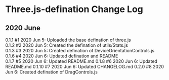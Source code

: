 # Three.js-defination Change Log
## 2020 June
0.1.1 #1 2020 Jun 5: Uploaded the base defination of three.js  
0.1.2 #2 2020 Jun 5: Created the defination of utils/Stats.js  
0.1.3 #3 2020 Jun 5: Created defination of DeviceOrientationControls.js  
0.1.6 #4 2020 Jun 6: Updated defination and README  
0.1.7 #5 2020 Jun 6: Updated README.md
0.1.8 #6 2020 Jun 6: Updated README.md
0.1.10 #7 2020 Jun 6: Updated CHANGELOG.md
0.2.0 #8 2020 Jun 6: Created defination of DragControls.js
